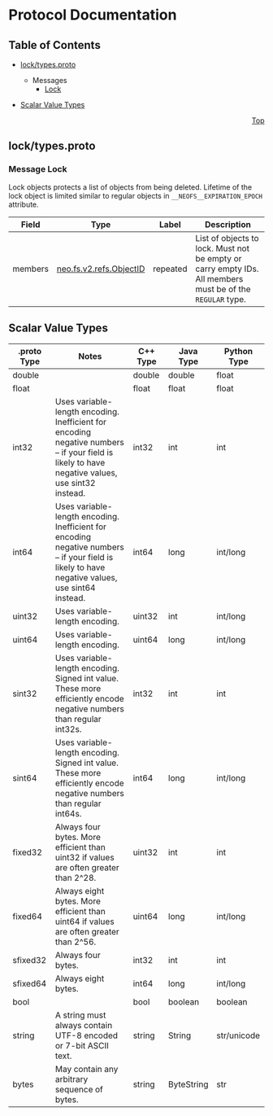 # Protocol Documentation
<a name="top"></a>

## Table of Contents

- [lock/types.proto](#lock/types.proto)

  - Messages
    - [Lock](#neo.fs.v2.lock.Lock)
    

- [Scalar Value Types](#scalar-value-types)



<a name="lock/types.proto"></a>
<p align="right"><a href="#top">Top</a></p>

## lock/types.proto


 <!-- end services -->


<a name="neo.fs.v2.lock.Lock"></a>

### Message Lock
Lock objects protects a list of objects from being deleted. Lifetime of the
lock object is limited similar to regular objects in
`__NEOFS__EXPIRATION_EPOCH` attribute.


| Field | Type | Label | Description |
| ----- | ---- | ----- | ----------- |
| members | [neo.fs.v2.refs.ObjectID](#neo.fs.v2.refs.ObjectID) | repeated | List of objects to lock. Must not be empty or carry empty IDs. All members must be of the `REGULAR` type. |

 <!-- end messages -->

 <!-- end enums -->



## Scalar Value Types

| .proto Type | Notes | C++ Type | Java Type | Python Type |
| ----------- | ----- | -------- | --------- | ----------- |
| <a name="double" /> double |  | double | double | float |
| <a name="float" /> float |  | float | float | float |
| <a name="int32" /> int32 | Uses variable-length encoding. Inefficient for encoding negative numbers – if your field is likely to have negative values, use sint32 instead. | int32 | int | int |
| <a name="int64" /> int64 | Uses variable-length encoding. Inefficient for encoding negative numbers – if your field is likely to have negative values, use sint64 instead. | int64 | long | int/long |
| <a name="uint32" /> uint32 | Uses variable-length encoding. | uint32 | int | int/long |
| <a name="uint64" /> uint64 | Uses variable-length encoding. | uint64 | long | int/long |
| <a name="sint32" /> sint32 | Uses variable-length encoding. Signed int value. These more efficiently encode negative numbers than regular int32s. | int32 | int | int |
| <a name="sint64" /> sint64 | Uses variable-length encoding. Signed int value. These more efficiently encode negative numbers than regular int64s. | int64 | long | int/long |
| <a name="fixed32" /> fixed32 | Always four bytes. More efficient than uint32 if values are often greater than 2^28. | uint32 | int | int |
| <a name="fixed64" /> fixed64 | Always eight bytes. More efficient than uint64 if values are often greater than 2^56. | uint64 | long | int/long |
| <a name="sfixed32" /> sfixed32 | Always four bytes. | int32 | int | int |
| <a name="sfixed64" /> sfixed64 | Always eight bytes. | int64 | long | int/long |
| <a name="bool" /> bool |  | bool | boolean | boolean |
| <a name="string" /> string | A string must always contain UTF-8 encoded or 7-bit ASCII text. | string | String | str/unicode |
| <a name="bytes" /> bytes | May contain any arbitrary sequence of bytes. | string | ByteString | str |


